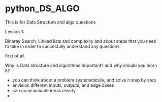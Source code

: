 # python_DS_ALGO
This is for Data Structure and algo questions 

Lesson 1: 

Binaray Search, Linked lists and complexity and about steps that you need to take in order to succesfully understand any questions.

first of all, 

Why is Data structure and algorithms Important? and why should you learn it?

  - you can think about a problem systematically, and solve it step by  step
  - envision different inputs, outputs, and edge cases
  - can communicate ideas clearly
  - 
